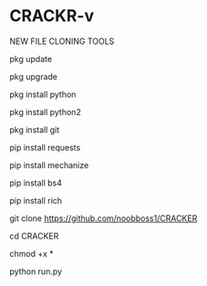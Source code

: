 # CRACKR-v
NEW FILE CLONING TOOLS


pkg update 

pkg upgrade 

pkg install python 

pkg install python2

pkg install git

pip install requests

pip install mechanize

pip install bs4

pip install rich

git clone https://github.com/noobboss1/CRACKER

cd CRACKER

chmod +x * 

python run.py
